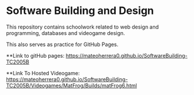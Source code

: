 # Software Building and Design

This repository contains schoolwork related to web design and programming, databases and videogame design.

This also serves as practice for GitHub Pages.

**Link to gitHub pages:
https://mateoherrera0.github.io/SoftwareBuilding-TC2005B

**Link To Hosted Videogame:
https://mateoherrera0.github.io/SoftwareBuilding-TC2005B/Videogames/MatFrog/Builds/matFrog6.html
